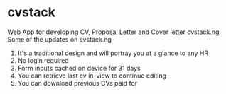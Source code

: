 # cvstack
Web App for developing CV, Proposal Letter and Cover letter 
cvstack.ng
Some of the updates on cvstack.ng
1. It's a traditional design and will portray you at a glance to any HR
2. No login required
3. Form inputs cached on device for 31 days
4. You can retrieve last cv in-view to continue editing
5. You can download previous CVs paid for
